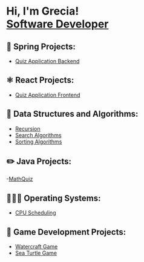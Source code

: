 <h1>Hi, I'm Grecia! <br/><a href="https:github.com/Gigi-Pons">Software Developer</a></h1>

<h2>🌱 Spring Projects: </h2>

- [Quiz Application Backend](https://github.com/Gigi-Pons/QuizApplicationBackend)

<h2>⚛️ React Projects: </h2>

- [Quiz Application Frontend](https://github.com/Gigi-Pons/QuizApplicationFrontend.git)

<h2>📨  Data Structures and Algorithms: </h2>

- [Recursion](https://github.com/gigi-pons/recursion)
- [Search Algorithms](https://github.com/gigi-pons/SearchAlgorithms)
- [Sorting Algorithms](https://github.com/gigi-pons/SortingAlgorithms)

<h2>✏️ Java Projects: </h2>

-[MathQuiz](https://github.com/Gigi-Pons/MathQuiz)

<h2>👩🏽‍💻 Operating Systems: </h2>

- [CPU Scheduling](https://github.com/Gigi-Pons/OperatingSystemProjects)

<h2>👾 Game Development Projects: </h2>

- [Watercraft Game](https://github.com/Gigi-Pons/watercraftGame)
- [Sea Turtle Game](https://github.com/Gigi-Pons/seaTurtleGame)

